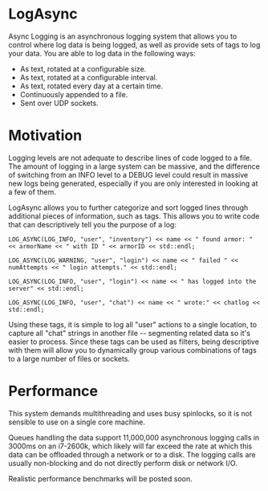 # LogAsync
Async Logging is an asynchronous logging system that allows you to control where log data is being logged, as well as provide sets of tags to log your data.  You are able to log data in the following ways:

* As text, rotated at a configurable size.
* As text, rotated at a configurable interval.
* As text, rotated every day at a certain time.
* Continuously appended to a file.
* Sent over UDP sockets.

# Motivation

Logging levels are not adequate to describe lines of code logged to a file.  The amount of logging in a large system can be massive, and the difference of switching from an INFO level to a DEBUG level could result in massive new logs being generated, especially if you are only interested in looking at a few of them.

LogAsync allows you to further categorize and sort logged lines through additional pieces of information, such as tags.  This allows you to write code that can descriptively tell you the purpose of a log:

`LOG_ASYNC(LOG_INFO, "user", "inventory") << name << " found armor: " << armorName << " with ID " << armorID << std::endl;`

`LOG_ASYNC(LOG_WARNING, "user", "login") << name << " failed " << numAttempts << " login attempts." << std::endl;`

`LOG_ASYNC(LOG_INFO, "user", "login") << name << " has logged into the server" << std::endl;`

`LOG_ASYNC(LOG_INFO, "user", "chat") << name << " wrote:" << chatlog << std::endl;`

Using these tags, it is simple to log all "user" actions to a single location, to capture all "chat" strings in another file -- segmenting related data so it's easier to process.  Since these tags can be used as filters, being descriptive with them will allow you to dynamically group various combinations of tags to a large number of files or sockets.

# Performance

This system demands multithreading and uses busy spinlocks, so it is not sensible to use on a single core machine.

Queues handling the data support 11,000,000 asynchronous logging calls in 3000ms on an i7-2600k, which likely will far exceed the rate at which this data can be offloaded through a network or to a disk.  The logging calls are usually non-blocking and do not directly perform disk or network I/O.

Realistic performance benchmarks will be posted soon.
